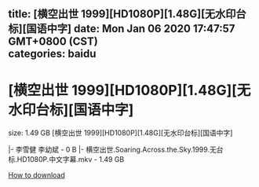 
title: [横空出世 1999][HD1080P][1.48G][无水印台标][国语中字]
date: Mon Jan 06 2020 17:47:57 GMT+0800 (CST)    
categories: baidu
---

# [横空出世 1999][HD1080P][1.48G][无水印台标][国语中字]
size: 1.49 GB
 [横空出世 1999][HD1080P][1.48G][无水印台标][国语中字]
 
|- 李雪健 李幼斌 - 0 B
|- 横空出世.Soaring.Across.the.Sky.1999.无台标.HD1080P.中文字幕.mkv - 1.49 GB

[How to download](https://bpcam.bemobtrk.com/go/2ceec3aa-1ca2-46d6-b9ff-aaa5c184517c?jno=2444)